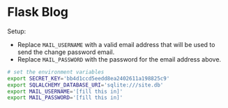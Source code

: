 # Flask Blog

Setup:

- Replace `MAIL_USERNAME` with a valid email address that will be used to send the change password email.
- Replace `MAIL_PASSWORD` with the password for the email address above.

```bash
# set the environment variables
export SECRET_KEY='bb4d1ccd5eedd8ea2402611a198825c9'
export SQLALCHEMY_DATABASE_URI='sqlite:///site.db'
export MAIL_USERNAME='[fill this in]'
export MAIL_PASSWORD='[fill this in]'
```
